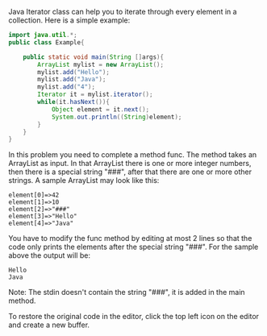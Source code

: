 Java Iterator class can help you to iterate through every element in a collection. Here is a simple example:
```java
import java.util.*;
public class Example{

    public static void main(String []args){
        ArrayList mylist = new ArrayList();
        mylist.add("Hello");
        mylist.add("Java");
        mylist.add("4");
        Iterator it = mylist.iterator();
        while(it.hasNext()){
            Object element = it.next();
            System.out.println((String)element);
        }
    }
}
```
In this problem you need to complete a method func. The method takes an ArrayList as input. In that ArrayList there is one or more integer numbers, then there is a special string "###", after that there are one or more other strings. A sample ArrayList may look like this:
```
element[0]=>42
element[1]=>10
element[2]=>"###"
element[3]=>"Hello"
element[4]=>"Java"
```

You have to modify the func method by editing at most 2 lines so that the code only prints the elements after the special string "###". For the sample above the output will be:
```
Hello
Java
```
Note: The stdin doesn't contain the string "###", it is added in the main method.

To restore the original code in the editor, click the top left icon on the editor and create a new buffer.